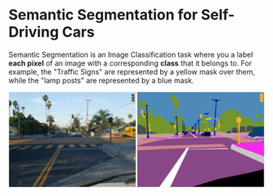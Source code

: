 # Semantic Segmentation for Self-Driving Cars

Semantic Segmentation is an Image Classification task where you a label **each pixel** of an image with a corresponding **class** that it belongs to. For example, the "Traffic Signs" are represented by a yellow mask over them, while the "lamp posts" are represented by a blue mask.

![](./images/segmentation.png)
